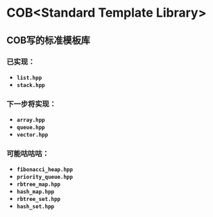 # COB\<Standard Template Library\>
## COB写的标准模板库
### 已实现：
- **`list.hpp`**
- **`stack.hpp`**
### 下一步将实现：
- **`array.hpp`**
- **`queue.hpp`**
- **`vector.hpp`**
### 可能咕咕咕：
- **`fibonacci_heap.hpp`**
- **`priority_queue.hpp`**
- **`rbtree_map.hpp`**
- **`hash_map.hpp`**
- **`rbtree_set.hpp`**
- **`hash_set.hpp`**
